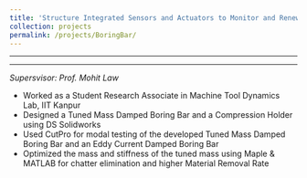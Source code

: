```yaml
---
title: 'Structure Integrated Sensors and Actuators to Monitor and Renew Machine Tool Deformance'
collection: projects
permalink: /projects/BoringBar/
---
```


---

---
*Supersvisor: Prof. Mohit Law*
* Worked as a Student Research Associate in Machine Tool Dynamics Lab, IIT Kanpur	
*	Designed a Tuned Mass Damped Boring Bar and a Compression Holder using DS Solidworks
*	Used CutPro for modal testing of the developed Tuned Mass Damped Boring Bar and an Eddy Current Damped Boring Bar
*	Optimized the mass and stiffness of the tuned mass using Maple & MATLAB for chatter elimination and higher Material Removal Rate

